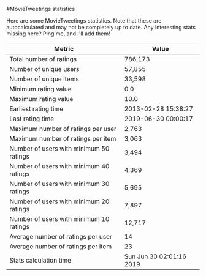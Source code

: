 #MovieTweetings statistics

Here are some MovieTweetings statistics. Note that these are autocalculated and may not be completely up to date. Any interesting stats missing here? Ping me, and I'll add them!

Metric | Value
--- | ---
Total number of ratings                 | 786,173
Number of unique users                  | 57,855
Number of unique items                  | 33,598
Minimum rating value                    | 0.0
Maximum rating value                    | 10.0
Earliest rating time                    | 2013-02-28 15:38:27
Last rating time                        | 2019-06-30 00:00:17
Maximum number of ratings per user      | 2,763
Maximum number of ratings per item      | 3,063
Number of users with minimum 50 ratings | 3,494
Number of users with minimum 40 ratings | 4,369
Number of users with minimum 30 ratings | 5,695
Number of users with minimum 20 ratings | 7,897
Number of users with minimum 10 ratings | 12,717
Average number of ratings per user      | 14
Average number of ratings per item      | 23
Stats calculation time                  | Sun Jun 30 02:01:16 2019

